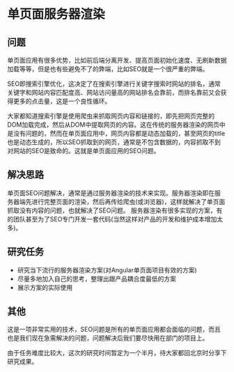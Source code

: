 # 单页面服务器渲染
## 问题
单页面应用有很多优势，比如前后端分离开发、提高页面初始化速度、无刷新数据加载等等，但是也有些避免不了的弊端，比如SEO就是一个很严重的弊端。

SEO即搜索引擎优化，这决定了在搜索引擎进行关键字搜索时网站的排名，通常关键字和网站内容匹配度高、网站访问量高的网站排名会靠前，而排名靠前又会获得更多的点击量，这是一个良性循环。

大家都知道搜索引擎是使用爬虫来抓取网页内容和链接的，即先把网页完整的DOM加载完成，然后从DOM中提取网页的内容。这在传统的服务器渲染的网页中是没有问题的，然而在单页面应用中，网页内容都是动态加载的，甚至网页的title也是动态生成的，所以SEO抓取到的网页，通常是不包含数据的，内容抓取不到对网站的SEO是致命的。这就是单页面应用的SEO问题。
## 解决思路
单页面SEO问题解决，通常是通过服务器渲染的技术来实现。服务器渲染即在服务器端先进行完整页面的渲染，然后再传给爬虫(或浏览器)，这样就解决了单页面抓取没有内容的问题，也就解决了SEO问题。
服务器渲染有很多实现的方案，有的团队甚至为了SEO专门开发一套代码(当然这样对产品的开发和维护成本增加太多)。
## 研究任务
- 研究当下流行的服务器渲染方案(对Angular单页面项目有效的方案)
- 尽量多地加入自己的思考，整理出跟产品耦合度最低的方案
- 展示方案的实际使用

## 其他
这是一项非常实用的技术，SEO问题是所有的单页面应用都会面临的问题，而且也是我们现在急需解决的问题，问题解决后我们要尽快用在部门的项目上。

由于任务难度比较大，这次的研究时间暂定为一个半月，待大家都回北京时分享下研究成果。
